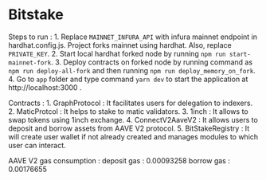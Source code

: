 # Bitstake

Steps to run : 
    1. Replace `MAINNET_INFURA_API` with infura mainnet endpoint in hardhat.config.js. Project forks mainnet using hardhat. Also, replace `PRIVATE_KEY`. 
    2. Start local hardhat forked node by running `npm run start-mainnet-fork`.
    3. Deploy contracts on forked node by running command as `npm run deploy-all-fork` and then running `npm run deploy_memory_on_fork`.
    4. Go to `app` folder and type command `yarn dev` to start the application at http://localhost:3000 .


Contracts : 
    1. GraphProtocol :  It facilitates users for delegation to indexers.
    2. MaticProtcol : It helps to stake to matic validators.
    3. 1inch : It allows to swap tokens using 1inch exchange.
    4. ConnectV2AaveV2 : It allows users to deposit and borrow assets from AAVE V2 protocol.
    5. BitStakeRegistry : It will create user wallet if not already created and manages modules to which user can interact.


AAVE V2 gas consumption :
    deposit gas : 0.00093258
    borrow gas : 0.00176655